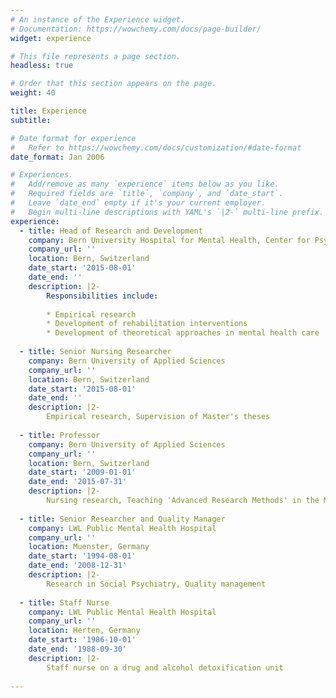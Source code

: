 ```yaml
---
# An instance of the Experience widget.
# Documentation: https://wowchemy.com/docs/page-builder/
widget: experience

# This file represents a page section.
headless: true

# Order that this section appears on the page.
weight: 40

title: Experience
subtitle:

# Date format for experience
#   Refer to https://wowchemy.com/docs/customization/#date-format
date_format: Jan 2006

# Experiences.
#   Add/remove as many `experience` items below as you like.
#   Required fields are `title`, `company`, and `date_start`.
#   Leave `date_end` empty if it's your current employer.
#   Begin multi-line descriptions with YAML's `|2-` multi-line prefix.
experience:
  - title: Head of Research and Development
    company: Bern University Hospital for Mental Health, Center for Psychiatric Rehabilitation
    company_url: ''
    location: Bern, Switzerland
    date_start: '2015-08-01'
    date_end: ''
    description: |2-
        Responsibilities include:
        
        * Empirical research
        * Development of rehabilitation interventions
        * Development of theoretical approaches in mental health care
        
  - title: Senior Nursing Researcher
    company: Bern University of Applied Sciences
    company_url: ''
    location: Bern, Switzerland
    date_start: '2015-08-01'
    date_end: ''
    description: |2-
        Empirical research, Supervision of Master's theses 
    
  - title: Professor
    company: Bern University of Applied Sciences
    company_url: ''
    location: Bern, Switzerland
    date_start: '2009-01-01'
    date_end: '2015-07-31'
    description: |2-
        Nursing research, Teaching 'Advanced Research Methods' in the Master of Science in Nursing program
    
  - title: Senior Researcher and Quality Manager
    company: LWL Public Mental Health Hospital
    company_url: ''
    location: Muenster, Germany
    date_start: '1994-08-01'
    date_end: '2008-12-31'
    description: |2-
        Research in Social Psychiatry, Quality management
   
  - title: Staff Nurse
    company: LWL Public Mental Health Hospital
    company_url: ''
    location: Herten, Germany
    date_start: '1986-10-01'
    date_end: '1988-09-30'
    description: |2-
        Staff nurse on a drug and alcohol detoxification unit
        
---
```

